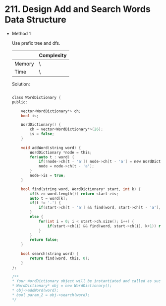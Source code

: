 # 211. Design Add and Search Words Data Structure 
- Method 1

    Use prefix tree and dfs.

    | |   Complexity  |
    | ----------- | ----------- | 
    |  Memory     | \ | 
    |      Time       |  \ | 


    Solution:

    ``` h

    class WordDictionary {
    public:

        vector<WordDictionary*> ch;
        bool is;

        WordDictionary() {
            ch = vector<WordDictionary*>(26);
            is = false;
        }
        
        void addWord(string word) {
            WordDictionary *node = this;
            for(auto t : word) {
                if(!node->ch[t - 'a']) node->ch[t - 'a'] = new WordDictionary();
                node = node->ch[t - 'a'];
            }
            node->is = true;
        }

        bool find(string word, WordDictionary* start, int k) {
            if(k >= word.length()) return start->is;
            auto t = word[k];
            if(t != '.') {
                if(start->ch[t - 'a'] && find(word, start->ch[t - 'a'], k+1)) return true;
            }
            else {
                for(int i = 0; i < start->ch.size(); i++) {
                    if(start->ch[i] && find(word, start->ch[i], k+1)) return true;
                }
            }
            return false;
        }
        
        bool search(string word) {
            return find(word, this, 0);
        }
    };

    /**
    * Your WordDictionary object will be instantiated and called as such:
    * WordDictionary* obj = new WordDictionary();
    * obj->addWord(word);
    * bool param_2 = obj->search(word);
    */

    ```

<!-- - Method 2

    This is another method.

    | |   Complexity  |
    | ----------- | ----------- | 
    |  Memory     | O(n) | 
    |      Time       |  O(n) | 


    Solution:

    ``` h



    ```

- Additional Knowledge:
       
    Here are some additional knowledge.



<br> -->